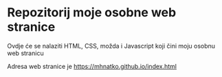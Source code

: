 # Repozitorij moje osobne web stranice

Ovdje će se nalaziti HTML, CSS, možda i Javascript koji čini moju osobnu web stranicu

Adresa web stranice je https://mhnatko.github.io/index.html